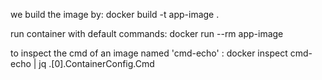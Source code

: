 we build the image by:
docker build -t app-image .

run container with default commands:
docker run --rm app-image

to inspect the cmd of an image named 'cmd-echo' : 
docker inspect cmd-echo | jq .[0].ContainerConfig.Cmd

